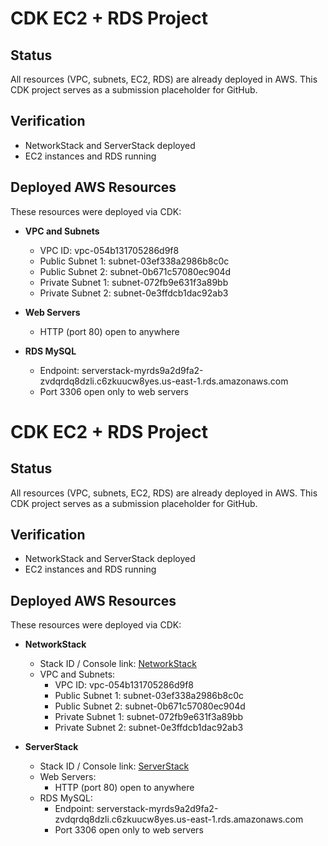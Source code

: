 # CDK EC2 + RDS Project

## Status
All resources (VPC, subnets, EC2, RDS) are already deployed in AWS.
This CDK project serves as a submission placeholder for GitHub.

## Verification
- NetworkStack and ServerStack deployed
- EC2 instances and RDS running

## Deployed AWS Resources

These resources were deployed via CDK:

- **VPC and Subnets**
  - VPC ID: vpc-054b131705286d9f8
  - Public Subnet 1: subnet-03ef338a2986b8c0c
  - Public Subnet 2: subnet-0b671c57080ec904d
  - Private Subnet 1: subnet-072fb9e631f3a89bb
  - Private Subnet 2: subnet-0e3ffdcb1dac92ab3

- **Web Servers**
  - HTTP (port 80) open to anywhere

- **RDS MySQL**
  - Endpoint: serverstack-myrds9a2d9fa2-zvdqrdq8dzli.c6zkuucw8yes.us-east-1.rds.amazonaws.com
  - Port 3306 open only to web servers


# CDK EC2 + RDS Project

## Status
All resources (VPC, subnets, EC2, RDS) are already deployed in AWS.
This CDK project serves as a submission placeholder for GitHub.

## Verification
- NetworkStack and ServerStack deployed
- EC2 instances and RDS running

## Deployed AWS Resources

These resources were deployed via CDK:

- **NetworkStack**
  - Stack ID / Console link: [NetworkStack](https://console.aws.amazon.com/cloudformation/home?region=us-east-1#/stacks/stackinfo?stackId=arn:aws:cloudformation:us-east-1:168250217329:stack/NetworkStack/95e83860-acfe-11f0-8ef7-12a06595376f)
  - VPC and Subnets:
    - VPC ID: vpc-054b131705286d9f8
    - Public Subnet 1: subnet-03ef338a2986b8c0c
    - Public Subnet 2: subnet-0b671c57080ec904d
    - Private Subnet 1: subnet-072fb9e631f3a89bb
    - Private Subnet 2: subnet-0e3ffdcb1dac92ab3

- **ServerStack**
  - Stack ID / Console link: [ServerStack](https://console.aws.amazon.com/cloudformation/home?region=us-east-1#/stacks/stackinfo?stackId=arn:aws:cloudformation:us-east-1:168250217329:stack/ServerStack/5d90a090-ad00-11f0-b67c-0affef167481)
  - Web Servers:
    - HTTP (port 80) open to anywhere
  - RDS MySQL:
    - Endpoint: serverstack-myrds9a2d9fa2-zvdqrdq8dzli.c6zkuucw8yes.us-east-1.rds.amazonaws.com
    - Port 3306 open only to web servers

